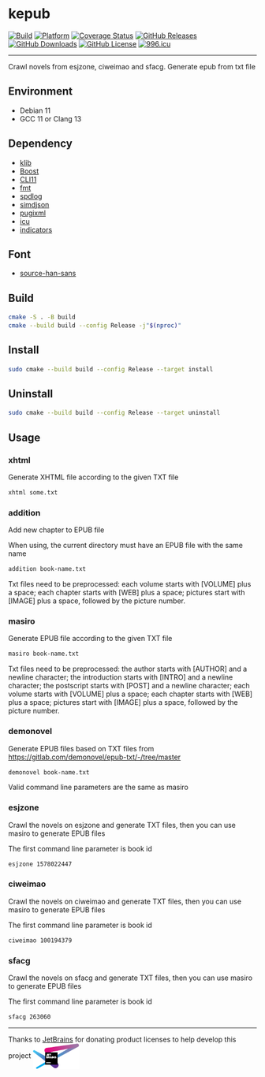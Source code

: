 # kepub

[![Build](https://github.com/KaiserLancelot/kepub/actions/workflows/build.yml/badge.svg)](https://github.com/KaiserLancelot/kepub/actions/workflows/build.yml)
[![Platform](https://img.shields.io/badge/Platform-Debian%2011-brightgreen)](https://www.debian.org/)
[![Coverage Status](https://coveralls.io/repos/github/KaiserLancelot/kepub/badge.svg?branch=main)](https://coveralls.io/github/KaiserLancelot/kepub?branch=main)
[![GitHub Releases](https://img.shields.io/github/release/KaiserLancelot/kepub)](https://github.com/KaiserLancelot/kepub/releases/latest)
[![GitHub Downloads](https://img.shields.io/github/downloads/KaiserLancelot/kepub/total)](https://github.com/KaiserLancelot/kepub/releases)
[![GitHub License](https://img.shields.io/github/license/KaiserLancelot/kepub)](https://github.com/KaiserLancelot/kepub/blob/main/LICENSE)
[![996.icu](https://img.shields.io/badge/link-996.icu-red.svg)](https://996.icu)

---

Crawl novels from esjzone, ciweimao and sfacg. Generate epub from txt file

## Environment

- Debian 11
- GCC 11 or Clang 13

## Dependency

- [klib](https://github.com/KaiserLancelot/klib)
- [Boost](https://www.boost.org/)
- [CLI11](https://github.com/CLIUtils/CLI11)
- [fmt](https://github.com/fmtlib/fmt)
- [spdlog](https://github.com/gabime/spdlog)
- [simdjson](https://github.com/simdjson/simdjson)
- [pugixml](https://github.com/zeux/pugixml)
- [icu](https://github.com/unicode-org/icu)
- [indicators](https://github.com/p-ranav/indicators)

## Font

- [source-han-sans](https://github.com/adobe-fonts/source-han-sans)

## Build

```bash
cmake -S . -B build
cmake --build build --config Release -j"$(nproc)"
```

## Install

```bash
sudo cmake --build build --config Release --target install
```

## Uninstall

```bash
sudo cmake --build build --config Release --target uninstall
```

## Usage

### xhtml

Generate XHTML file according to the given TXT file

```bash
xhtml some.txt
```

### addition

Add new chapter to EPUB file

When using, the current directory must have an EPUB file with the same name

```bash
addition book-name.txt
```

Txt files need to be preprocessed: each volume starts with [VOLUME] plus a space; each chapter starts with [WEB] plus a space; pictures start with [IMAGE] plus a space, followed by the picture number.

### masiro

Generate EPUB file according to the given TXT file

```bash
masiro book-name.txt
```

Txt files need to be preprocessed: the author starts with [AUTHOR] and a newline character; the introduction starts with [INTRO] and a newline character; the postscript starts with [POST] and a newline character; each volume starts with [VOLUME] plus a space; each chapter starts with [WEB] plus a space; pictures start with [IMAGE] plus a space, followed by the picture number.

### demonovel

Generate EPUB files based on TXT files from https://gitlab.com/demonovel/epub-txt/-/tree/master

```bash
demonovel book-name.txt
```

Valid command line parameters are the same as masiro

### esjzone

Crawl the novels on esjzone and generate TXT files, then you can use masiro to generate EPUB files

The first command line parameter is book id

```bash
esjzone 1578022447
```

### ciweimao

Crawl the novels on ciweimao and generate TXT files, then you can use masiro to generate EPUB files

The first command line parameter is book id

```bash
ciweimao 100194379
```

### sfacg

Crawl the novels on sfacg and generate TXT files, then you can use masiro to generate EPUB files

The first command line parameter is book id

```bash
sfacg 263060
```

---

Thanks to [JetBrains](https://www.jetbrains.com/) for donating product licenses to help develop this project <a href="https://www.jetbrains.com/"><img src="logo/jetbrains.svg" width="94" align="center" /></a>

